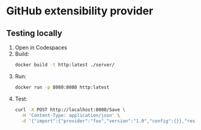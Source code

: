 # GitHub extensibility provider

## Testing locally
1. Open in Codespaces
1. Build: 
    ```sh
    docker build -t http:latest ./server/
    ```
1. Run: 
    ```sh
    docker run -p 8080:8080 http:latest
    ```
1. Test:
    ```sh
    curl -X POST http://localhost:8080/Save \
      -H 'Content-Type: application/json' \
      -d '{"import":{"provider":"foo","version":"1.0","config":{}},"resource":{"type":"bar@v1","properties":{}}}'